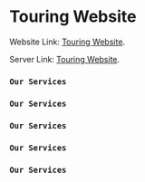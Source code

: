 # Touring Website

Website Link: [Touring Website](https://github.com/facebook/create-react-app).

Server Link: [Touring Website](https://github.com/facebook/create-react-app).

### `Our Services`

### `Our Services`

### `Our Services`

### `Our Services`

### `Our Services`
